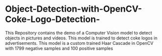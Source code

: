 # Object-Detection-with-OpenCV-Coke-Logo-Detection-
This Repository contains the demo of a Computer Vision model to detect objects in pictures and videos. This model is trained to detect coke logos in advertisements. This model is a custom trained Haar Cascade in OpenCV with 1799 negative samples and 100 positive samples
